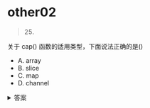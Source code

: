 # other02

> 25.

关于 cap() 函数的适用类型，下面说法正确的是()

- A. array
- B. slice
- C. map
- D. channel

<details>
  <summary>答案</summary>
  **答：A、B、D**
  **解析：cap()，cap() 函数不适用 map**

</details>
